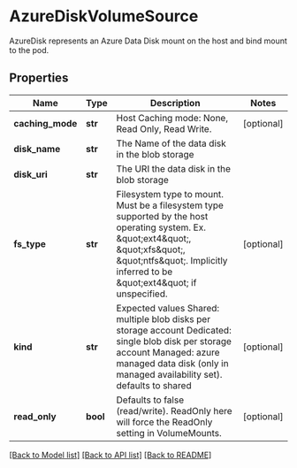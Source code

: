 # AzureDiskVolumeSource

AzureDisk represents an Azure Data Disk mount on the host and bind mount to the pod.
## Properties
Name | Type | Description | Notes
------------ | ------------- | ------------- | -------------
**caching_mode** | **str** | Host Caching mode: None, Read Only, Read Write. | [optional] 
**disk_name** | **str** | The Name of the data disk in the blob storage | 
**disk_uri** | **str** | The URI the data disk in the blob storage | 
**fs_type** | **str** | Filesystem type to mount. Must be a filesystem type supported by the host operating system. Ex. \&quot;ext4\&quot;, \&quot;xfs\&quot;, \&quot;ntfs\&quot;. Implicitly inferred to be \&quot;ext4\&quot; if unspecified. | [optional] 
**kind** | **str** | Expected values Shared: multiple blob disks per storage account  Dedicated: single blob disk per storage account  Managed: azure managed data disk (only in managed availability set). defaults to shared | [optional] 
**read_only** | **bool** | Defaults to false (read/write). ReadOnly here will force the ReadOnly setting in VolumeMounts. | [optional] 

[[Back to Model list]](../README.md#documentation-for-models) [[Back to API list]](../README.md#documentation-for-api-endpoints) [[Back to README]](../README.md)


